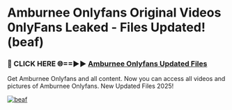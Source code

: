 # Amburnee Onlyfans Original Videos 0nlyFans Leaked - Files Updated! (beaf)

<h3>🔴 CLICK HERE 🌐==►► <a href="https://tinyurl.com/ehrbuxhb" rel="nofollow">Amburnee Onlyfans Updated Files</a></h3>

Get Amburnee Onlyfans and all content. Now you can access all videos and pictures of Amburnee Onlyfans. New Updated Files 2025!

[![beaf](https://i.imgur.com/lVYEuWS.gif)](https://tinyurl.com/ehrbuxhb)
